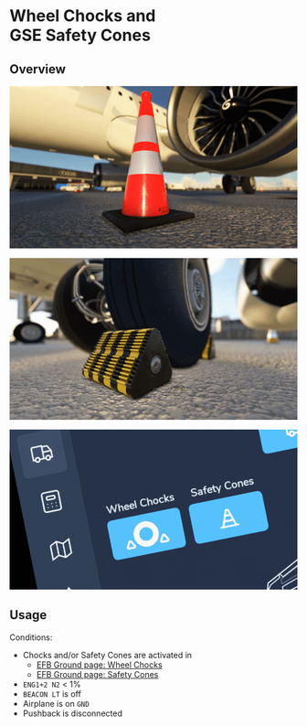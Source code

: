# Wheel Chocks and<br/>GSE Safety Cones

## Overview

![GSE Safety Cone](../assets/feature-guides/chocks-cones/cones.png "GSE Safety Cone")

![Wheel Chocks](../assets/feature-guides/chocks-cones/chocks.png "Wheel Chocks")

![EFB Ground Buttons for Chocks and Cones](../assets/feature-guides/chocks-cones/efb-ground-chocks-cones-.png "EFB Ground Buttons for Chocks and Cones")

## Usage

Conditions:

- Chocks and/or Safety Cones are activated in
    - [EFB Ground page: Wheel Chocks](flyPad/ground.md#wheel-chocks)
    - [EFB Ground page: Safety Cones](flyPad/ground.md#safety-cones)
- `ENG1+2 N2` < 1%
- `BEACON LT` is off
- Airplane is on `GND`
- Pushback is disconnected
